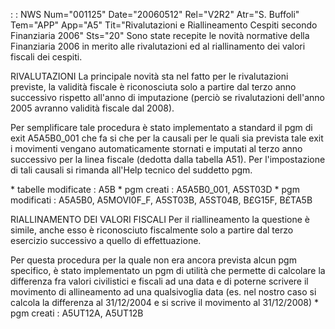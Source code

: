  :  : NWS Num="001125" Date="20060512" Rel="V2R2" Atr="S. Buffoli" Tem="APP" App="A5" Tit="Rivalutazioni e Riallineamento Cespiti secondo Finanziaria 2006" Sts="20"
Sono state recepite le novità normative della Finanziaria 2006 in merito alle rivalutazioni ed al riallinamento dei valori fiscali dei cespiti.

RIVALUTAZIONI
La principale novità sta nel fatto per le rivalutazioni previste, la validità fiscale è riconosciuta
solo a partire dal terzo anno successivo rispetto all'anno di imputazione (perciò se rivalutazioni
dell'anno 2005 avranno validità fiscale dal 2008).

Per semplificare tale procedura è stato implementato a standard il pgm di exit A5A5B0_001 che fa si che per la causali per le quali sia prevista tale exit i movimenti vengano automaticamente stornati e imputati al terzo anno successivo per la linea fiscale (dedotta dalla tabella A51).
Per l'impostazione di tali causali si rimanda all'Help tecnico del suddetto pgm.

\* tabelle modificate :  A5B
\* pgm creati :  A5A5B0_001, A5ST03D
\* pgm modificati :  A5A5B0, A5MOVI0F_F, A5ST03B, A5ST04B, B£G15F, B£TA5B

RIALLINAMENTO DEI VALORI FISCALI
Per il riallineamento la questione è simile, anche esso è riconosciuto fiscalmente solo a partire dal terzo esercizio successivo a quello di effettuazione.

Per questa procedura per la quale non era ancora prevista alcun pgm specifico, è stato implementato
un pgm di utilità che permette di calcolare la differenza fra valori civilistici e fiscali ad una data e di poterne scrivere il movimento di allineamento ad una qualsivoglia data (es. nel nostro caso si calcola la differenza al 31/12/2004 e si scrive il movimento al 31/12/2008) 
\* pgm creati :  A5UT12A, A5UT12B

